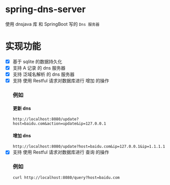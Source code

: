# spring-dns-server

使用 dnsjava 库 和 SpringBoot 写的 `Dns 服务器`

# 实现功能

- [x] 基于 sqlite 的数据持久化
- [x] 支持 A 记录 的 dns 服务器
- [x] 支持 泛域名解析 的 dns 服务器
- [x] 支持 使用 Restful 请求对数据库进行 增加 的操作
  ### 例如
  #### 更新 dns
  ```http://localhost:8080/update?host=baidu.com&action=update&ip=127.0.0.1```
  #### 增加 dns
  ```http://localhost:8080/update?host=baidu.com&ip=127.0.0.1&ip=1.1.1.1```
- [x] 支持 使用 Restful 请求对数据库进行 查询 的操作
  ### 例如
  ```curl http://localhost:8080/query?host=baidu.com```